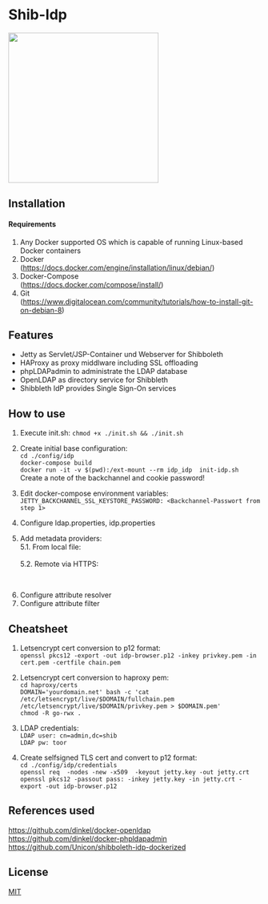 Shib-Idp
===============
<img src="http://aegisidentity.com/identity-software/wp-content/uploads/shib_square.jpg" width="300"/>


## Installation

#### Requirements

1. Any Docker supported OS which is capable of running Linux-based Docker containers 
2. Docker
</br>(https://docs.docker.com/engine/installation/linux/debian/)
3. Docker-Compose
</br>(https://docs.docker.com/compose/install/)
4. Git
</br>(https://www.digitalocean.com/community/tutorials/how-to-install-git-on-debian-8)

## Features
 - Jetty as Servlet/JSP-Container und Webserver for Shibboleth
 - HAProxy as proxy middlware including SSL offloading
 - phpLDAPadmin to administrate the LDAP database
 - OpenLDAP as directory service for Shibbleth
 - Shibbleth IdP provides Single Sign-On services 

## How to use
1. Execute init.sh: ```chmod +x ./init.sh && ./init.sh```

2. Create initial base configuration:
	</br>```cd ./config/idp```
	</br>```docker-compose build```
	</br>```docker run -it -v $(pwd):/ext-mount --rm idp_idp  init-idp.sh```
	</br>Create a note of the backchannel and cookie password!
	
3. Edit docker-compose environment variables:
	</br>```JETTY_BACKCHANNEL_SSL_KEYSTORE_PASSWORD: <Backchannel-Passwort from step 1>```
	
4. Configure ldap.properties, idp.properties

5. Add metadata providers:
<br/>5.1. From local file:
<br/><MetadataProvider id="sp-lr.shib"  xsi:type="FilesystemMetadataProvider" metadataFile="%{idp.home}/metadata/sp-metadata.xml"/>
<br/>5.2. Remote via HTTPS:
<br/>	

6. Configure attribute resolver
7. Configure attribute filter

## Cheatsheet
1. Letsencrypt cert conversion to p12 format: 
	</br>```openssl pkcs12 -export -out idp-browser.p12 -inkey privkey.pem -in cert.pem -certfile chain.pem```
	
2. Letsencrypt cert conversion to haproxy pem: 
	</br>```cd haproxy/certs```
	</br>```DOMAIN='yourdomain.net' bash -c 'cat /etc/letsencrypt/live/$DOMAIN/fullchain.pem /etc/letsencrypt/live/$DOMAIN/privkey.pem > $DOMAIN.pem'```
	</br>```chmod -R go-rwx .```

3. LDAP credentials:
	</br>```LDAP user: cn=admin,dc=shib```
	</br>```LDAP pw: toor```
	
4. Create selfsigned TLS cert and convert to p12 format:
	</br>```cd ./config/idp/credentials```
	</br>```openssl req  -nodes -new -x509  -keyout jetty.key -out jetty.crt```
	</br>```openssl pkcs12 -passout pass: -inkey jetty.key -in jetty.crt -export -out idp-browser.p12```

## References used
https://github.com/dinkel/docker-openldap
</br>https://github.com/dinkel/docker-phpldapadmin
</br>https://github.com/Unicon/shibboleth-idp-dockerized

## License

[MIT](LICENSE)
